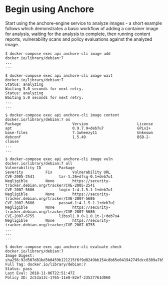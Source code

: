 # Begin using Anchore

Start using the anchore-engine service to analyze images - a short example follows which demonstrates a basic workflow of adding a container image for analysis, waiting for the analysis to complete, then running content reports, vulnerability scans and policy evaluations against the analyzed image.

    $ docker-compose exec api anchore-cli image add docker.io/library/debian:7
    ...
    ...

    $ docker-compose exec api anchore-cli image wait docker.io/library/debian:7
    Status: analyzing
    Waiting 5.0 seconds for next retry.
    Status: analyzing
    Waiting 5.0 seconds for next retry.
    ...
    ...

    $ docker-compose exec api anchore-cli image content docker.io/library/debian:7 os
    Package                       Version                      License
    apt                           0.9.7.9+deb7u7               GPLv2+
    base-files                    7.1wheezy11                  Unknown
    debconf                       1.5.49                       BSD-2-clause
    ...
    ...

    $ docker-compose exec api anchore-cli image vuln docker.io/library/debian:7 all
    Vulnerability ID        Package                                  Severity          Fix         Vulnerability URL
    CVE-2005-2541           tar-1.26+dfsg-0.1+deb7u1                 Negligible        None        https://security-tracker.debian.org/tracker/CVE-2005-2541
    CVE-2007-5686           login-1:4.1.5.1-1+deb7u1                 Negligible        None        https://security-tracker.debian.org/tracker/CVE-2007-5686
    CVE-2007-5686           passwd-1:4.1.5.1-1+deb7u1                Negligible        None        https://security-tracker.debian.org/tracker/CVE-2007-5686
    CVE-2007-6755           libssl1.0.0-1.0.1t-1+deb7u4              Negligible        None        https://security-tracker.debian.org/tracker/CVE-2007-6755
    ...
    ...
    ...

    $ docker-compose exec api anchore-cli evaluate check docker.io/library/debian:7
    Image Digest: sha256:92d507d81bd3b0459b121215f6f9d8249bb154c8b65e041942745dcc6309a7b5
    Full Tag: docker.io/library/debian:7
    Status: pass
    Last Eval: 2018-11-06T22:51:47Z
    Policy ID: 2c53a13c-1765-11e8-82ef-23527761d060

